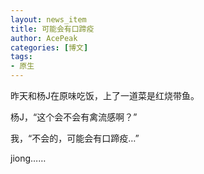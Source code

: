 ```yaml
---
layout: news_item
title: 可能会有口蹄疫
author: AcePeak
categories: [博文]
tags: 
- 原生
---
```


昨天和杨J在原味吃饭，上了一道菜是红烧带鱼。


杨J，“这个会不会有禽流感啊？”


我，“不会的，可能会有口蹄疫…”


jiong……